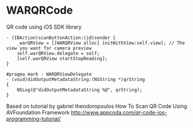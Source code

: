 # WARQRCode
QR code using iOS SDK library


    - (IBAction)scanButtonAction:(id)sender {
        _warQRView = [[WARQRView alloc] initWithView:self.view]; // The view you want for camera preview
        self.warQRView.delegate = self;
        [self.warQRView startStopReading];
    }

    #pragma mark - WARQRViewDelegate
    - (void)didOutputMetadataString:(NSString *)qrString
    {
        NSLog(@"didOutputMetadataString %@", qrString);
    }

Based on tutorial by gabriel theodoropoulos 
How To Scan QR Code Using AVFoundation Framework
http://www.appcoda.com/qr-code-ios-programming-tutorial/
